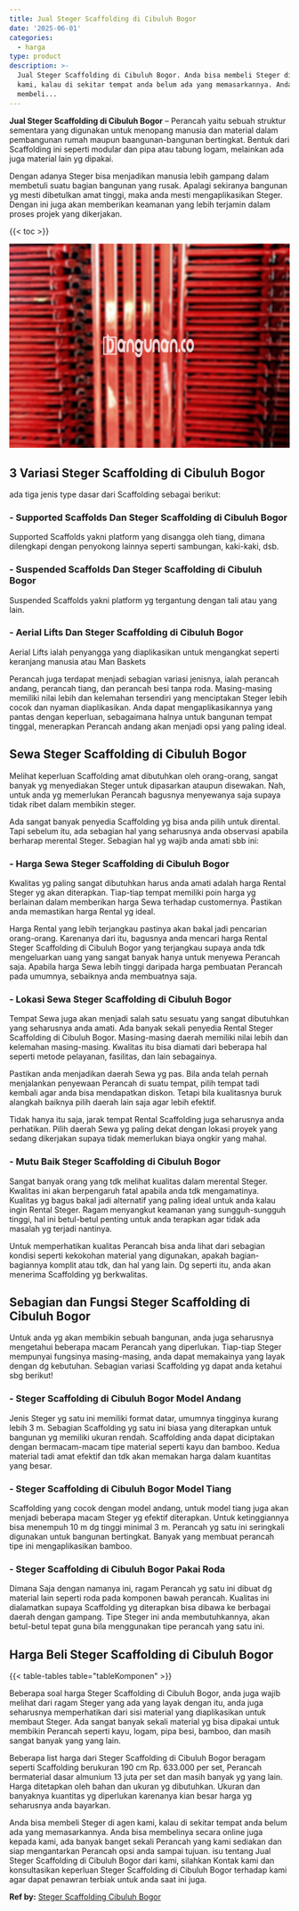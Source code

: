 ```yaml
---
title: Jual Steger Scaffolding di Cibuluh Bogor
date: '2025-06-01'
categories:
  - harga
type: product
description: >-
  Jual Steger Scaffolding di Cibuluh Bogor. Anda bisa membeli Steger di agen
  kami, kalau di sekitar tempat anda belum ada yang memasarkannya. Anda bisa
  membeli...
---
```


**Jual Steger Scaffolding di Cibuluh Bogor** – Perancah yaitu sebuah struktur sementara yang digunakan untuk menopang manusia dan material dalam pembangunan rumah maupun baangunan-bangunan bertingkat. Bentuk dari Scaffolding ini seperti modular dan pipa atau tabung logam, melainkan ada juga material lain yg dipakai.

Dengan adanya Steger bisa menjadikan manusia lebih gampang dalam membetuli suatu bagian bangunan yang rusak. Apalagi sekiranya bangunan yg mesti dibetulkan amat tinggi, maka anda mesti mengaplikasikan Steger. Dengan ini juga akan memberikan keamanan yang lebih terjamin dalam proses projek yang dikerjakan.

{{< toc >}}

![Jual Steger Scaffolding di Cibuluh Bogor](/images/sewa-scaffolding-steger-03.png)

## 3 Variasi Steger Scaffolding di Cibuluh Bogor

ada tiga jenis type dasar dari Scaffolding sebagai berikut:

### \- Supported Scaffolds Dan Steger Scaffolding di Cibuluh Bogor

Supported Scaffolds yakni platform yang disangga oleh tiang, dimana dilengkapi dengan penyokong lainnya seperti sambungan, kaki-kaki, dsb.

### \- Suspended Scaffolds Dan Steger Scaffolding di Cibuluh Bogor

Suspended Scaffolds yakni platform yg tergantung dengan tali atau yang lain.

### \- Aerial Lifts Dan Steger Scaffolding di Cibuluh Bogor

Aerial Lifts ialah penyangga yang diaplikasikan untuk mengangkat seperti keranjang manusia atau Man Baskets

Perancah juga terdapat menjadi sebagian variasi jenisnya, ialah perancah andang, perancah tiang, dan perancah besi tanpa roda. Masing-masing memiliki nilai lebih dan kelemahan tersendiri yang menciptakan Steger lebih cocok dan nyaman diaplikasikan. Anda dapat mengaplikasikannya yang pantas dengan keperluan, sebagaimana halnya untuk bangunan tempat tinggal, menerapkan Perancah andang akan menjadi opsi yang paling ideal.

## Sewa Steger Scaffolding di Cibuluh Bogor

Melihat keperluan Scaffolding amat dibutuhkan oleh orang-orang, sangat banyak yg menyediakan Steger untuk dipasarkan ataupun disewakan. Nah, untuk anda yg memerlukan Perancah bagusnya menyewanya saja supaya tidak ribet dalam membikin steger.

Ada sangat banyak penyedia Scaffolding yg bisa anda pilih untuk dirental. Tapi sebelum itu, ada sebagian hal yang seharusnya anda observasi apabila berharap merental Steger. Sebagian hal yg wajib anda amati sbb ini:

### \- Harga Sewa Steger Scaffolding di Cibuluh Bogor

Kwalitas yg paling sangat dibutuhkan harus anda amati adalah harga Rental Steger yg akan diterapkan. Tiap-tiap tempat memiliki poin harga yg berlainan dalam memberikan harga Sewa terhadap customernya. Pastikan anda memastikan harga Rental yg ideal.

Harga Rental yang lebih terjangkau pastinya akan bakal jadi pencarian orang-orang. Karenanya dari itu, bagusnya anda mencari harga Rental Steger Scaffolding di Cibuluh Bogor yang terjangkau supaya anda tdk mengeluarkan uang yang sangat banyak hanya untuk menyewa Perancah saja. Apabila harga Sewa lebih tinggi daripada harga pembuatan Perancah pada umumnya, sebaiknya anda membuatnya saja.

### \- Lokasi Sewa Steger Scaffolding di Cibuluh Bogor

Tempat Sewa juga akan menjadi salah satu sesuatu yang sangat dibutuhkan yang seharusnya anda amati. Ada banyak sekali penyedia Rental Steger Scaffolding di Cibuluh Bogor. Masing-masing daerah memiliki nilai lebih dan kelemahan masing-masing. Kwalitas itu bisa diamati dari beberapa hal seperti metode pelayanan, fasilitas, dan lain sebagainya.

Pastikan anda menjadikan daerah Sewa yg pas. Bila anda telah pernah menjalankan penyewaan Perancah di suatu tempat, pilih tempat tadi kembali agar anda bisa mendapatkan diskon. Tetapi bila kualitasnya buruk alangkah baiknya pilih daerah lain saja agar lebih efektif.

Tidak hanya itu saja, jarak tempat Rental Scaffolding juga seharusnya anda perhatikan. Pilih daerah Sewa yg paling dekat dengan lokasi proyek yang sedang dikerjakan supaya tidak memerlukan biaya ongkir yang mahal.

### \- Mutu Baik Steger Scaffolding di Cibuluh Bogor

Sangat banyak orang yang tdk melihat kualitas dalam merental Steger. Kwalitas ini akan berpengaruh fatal apabila anda tdk mengamatinya. Kualitas yg bagus bakal jadi alternatif yang paling ideal untuk anda kalau ingin Rental Steger. Ragam menyangkut keamanan yang sungguh-sungguh tinggi, hal ini betul-betul penting untuk anda terapkan agar tidak ada masalah yg terjadi nantinya.

Untuk memperhatikan kualitas Perancah bisa anda lihat dari sebagian kondisi seperti kekokohan material yang digunakan, apakah bagian-bagiannya komplit atau tdk, dan hal yang lain. Dg seperti itu, anda akan menerima Scaffolding yg berkwalitas.

## Sebagian dan Fungsi Steger Scaffolding di Cibuluh Bogor

Untuk anda yg akan membikin sebuah bangunan, anda juga seharusnya mengetahui beberapa macam Perancah yang diperlukan. Tiap-tiap Steger mempunyai fungsinya masing-masing, anda dapat memakainya yang layak dengan dg kebutuhan. Sebagian variasi Scaffolding yg dapat anda ketahui sbg berikut!

### \- Steger Scaffolding di Cibuluh Bogor Model Andang

Jenis Steger yg satu ini memiliki format datar, umumnya tingginya kurang lebih 3 m. Sebagian Scaffolding yg satu ini biasa yang diterapkan untuk bangunan yg memiliki ukuran rendah. Scaffolding anda dapat diciptakan dengan bermacam-macam tipe material seperti kayu dan bamboo. Kedua material tadi amat efektif dan tdk akan memakan harga dalam kuantitas yang besar.

### \- Steger Scaffolding di Cibuluh Bogor Model Tiang

Scaffolding yang cocok dengan model andang, untuk model tiang juga akan menjadi beberapa macam Steger yg efektif diterapkan. Untuk ketinggiannya bisa menempuh 10 m dg tinggi minimal 3 m. Perancah yg satu ini seringkali digunakan untuk bangunan bertingkat. Banyak yang membuat perancah tipe ini mengaplikasikan bamboo.

### \- Steger Scaffolding di Cibuluh Bogor Pakai Roda

Dimana Saja dengan namanya ini, ragam Perancah yg satu ini dibuat dg material lain seperti roda pada komponen bawah perancah. Kualitas ini dialamatkan supaya Scaffolding yg diterapkan bisa dibawa ke berbagai daerah dengan gampang. Tipe Steger ini anda membutuhkannya, akan betul-betul tepat guna bila menggunakan tipe perancah yang satu ini.

## Harga Beli Steger Scaffolding di Cibuluh Bogor

{{< table-tables table="tableKomponen" >}}

Beberapa soal harga Steger Scaffolding di Cibuluh Bogor, anda juga wajib melihat dari ragam Steger yang ada yang layak dengan itu, anda juga seharusnya memperhatikan dari sisi material yang diaplikasikan untuk membaut Steger. Ada sangat banyak sekali material yg bisa dipakai untuk membikin Perancah seperti kayu, logam, pipa besi, bamboo, dan masih sangat banyak yang yang lain.

Beberapa list harga dari Steger Scaffolding di Cibuluh Bogor beragam seperti Scaffolding berukuran 190 cm Rp. 633.000 per set, Perancah bermaterial dasar almunium 13 juta per set dan masih banyak yg yang lain. Harga ditetapkan oleh bahan dan ukuran yg dibutuhkan. Ukuran dan banyaknya kuantitas yg diperlukan karenanya kian besar harga yg seharusnya anda bayarkan.

Anda bisa membeli Steger di agen kami, kalau di sekitar tempat anda belum ada yang memasarkannya. Anda bisa membelinya secara online juga kepada kami, ada banyak banget sekali Perancah yang kami sediakan dan siap mengantarkan Perancah opsi anda sampai tujuan. isu tentang Jual Steger Scaffolding di Cibuluh Bogor dari kami, silahkan Kontak kami dan konsultasikan keperluan Steger Scaffolding di Cibuluh Bogor terhadap kami agar dapat penawran terbiak untuk anda saat ini juga.

**Ref by:** [Steger Scaffolding Cibuluh Bogor](https://id.wikipedia.org/wiki/Steger)
